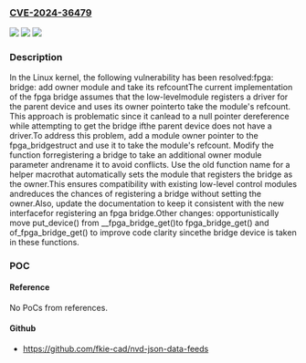 ### [CVE-2024-36479](https://cve.mitre.org/cgi-bin/cvename.cgi?name=CVE-2024-36479)
![](https://img.shields.io/static/v1?label=Product&message=Linux&color=blue)
![](https://img.shields.io/static/v1?label=Version&message=21aeda950c5f%3C%2018dc8366abb6%20&color=brighgreen)
![](https://img.shields.io/static/v1?label=Vulnerability&message=n%2Fa&color=brighgreen)

### Description

In the Linux kernel, the following vulnerability has been resolved:fpga: bridge: add owner module and take its refcountThe current implementation of the fpga bridge assumes that the low-levelmodule registers a driver for the parent device and uses its owner pointerto take the module's refcount. This approach is problematic since it canlead to a null pointer dereference while attempting to get the bridge ifthe parent device does not have a driver.To address this problem, add a module owner pointer to the fpga_bridgestruct and use it to take the module's refcount. Modify the function forregistering a bridge to take an additional owner module parameter andrename it to avoid conflicts. Use the old function name for a helper macrothat automatically sets the module that registers the bridge as the owner.This ensures compatibility with existing low-level control modules andreduces the chances of registering a bridge without setting the owner.Also, update the documentation to keep it consistent with the new interfacefor registering an fpga bridge.Other changes: opportunistically move put_device() from __fpga_bridge_get()to fpga_bridge_get() and of_fpga_bridge_get() to improve code clarity sincethe bridge device is taken in these functions.

### POC

#### Reference
No PoCs from references.

#### Github
- https://github.com/fkie-cad/nvd-json-data-feeds

